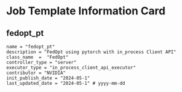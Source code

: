 # Job Template Information Card

## fedopt_pt
    name = "fedopt_pt"
    description = "FedOpt using pytorch with in_process Client API"
    class_name  =  "FedOpt"
    controller_type = "server"
    executor_type = "in_process_client_api_executor"
    contributor = "NVIDIA"
    init_publish_date = "2024-05-1"
    last_updated_date = "2024-05-1" # yyyy-mm-dd
